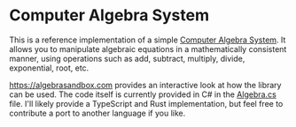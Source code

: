 # Computer Algebra System
This is a reference implementation of a simple [Computer Algebra System](https://en.wikipedia.org/wiki/Computer_algebra_system). It allows you to manipulate algebraic equations in a mathematically consistent manner, using operations such as add, subtract, multiply, divide, exponential, root, etc.

https://algebrasandbox.com provides an interactive look at how the library can be used. The code itself is currently provided in C# in the [Algebra.cs](https://github.com/nicbarker/computer-algebra-system/blob/main/csharp/Algebra.cs) file. I'll likely provide a TypeScript and Rust implementation, but feel free to contribute a port to another language if you like.
